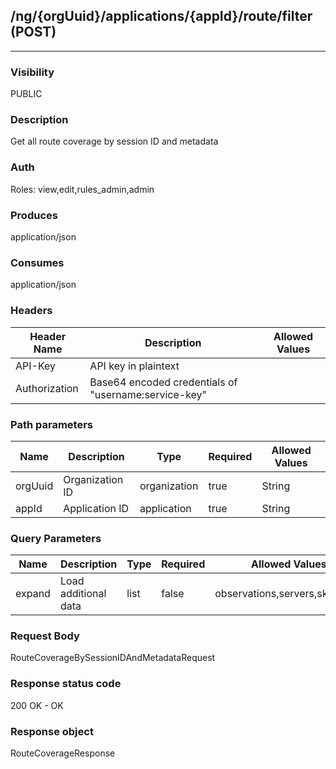## /ng/{orgUuid}/applications/{appId}/route/filter (POST)
---
### Visibility
PUBLIC
### Description
Get all route coverage by session ID and metadata
### Auth
Roles: view,edit,rules_admin,admin
### Produces
application/json
### Consumes
application/json
### Headers
| Header Name | Description | Allowed Values |
| ----------- | ----------- | ----------- |
| API-Key | API key in plaintext |  |
| Authorization | Base64 encoded credentials of &quot;username:service-key&quot; |  |
### Path parameters
| Name | Description | Type | Required | Allowed Values |
| ----------- | ----------- | ----------- | ----------- | ----------- |
| orgUuid | Organization ID | organization | true | String |
| appId | Application ID | application | true | String |
### Query Parameters
| Name | Description | Type | Required | Allowed Values |
| ----------- | ----------- | ----------- | ----------- | ----------- |
| expand | Load additional data | list | false | observations,servers,skip_links |
### Request Body
RouteCoverageBySessionIDAndMetadataRequest
### Response status code
200 OK - OK
### Response object
RouteCoverageResponse
